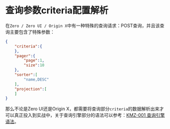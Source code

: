 # 查询参数criteria配置解析

在`Zero / Zero UI / Origin X`中有一种特殊的查询请求：POST查询，并且该查询主要包含了特殊参数：

```json
{
    "criteria":{
    },
    "pager":{
        "page":1,
        "size":10
    },
    "sorter":[
        "name,DESC"
    ],
    "projection":[
    ]
}
```

那么不论是Zero UI还是Origin X，都需要将查询部分`criteria`的数据解析出来才可以真正投入到实战中，关于查询引擎部分的语法可以参考：[KMZ-001 查询引擎语法](/uniform-documentation/zerohe-xin-li-lun/kmz-001-cha-xun-yin-qing-yu-fa.md)。

